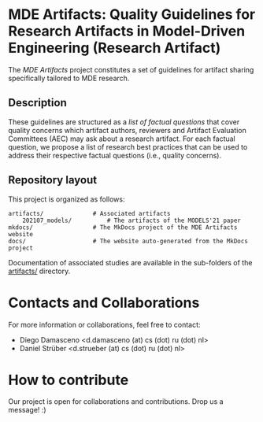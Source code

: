 # MDE Artifacts: Quality Guidelines for Research Artifacts in Model-Driven Engineering (Research Artifact)

The *MDE Artifacts* project constitutes a set of guidelines for artifact sharing specifically tailored to MDE research.

## Description

These guidelines are structured as a *list of factual questions* that cover quality concerns which
artifact authors, reviewers and Artifact Evaluation Committees (AEC) may ask about a research artifact.
For each factual question, we propose a list of research best practices that can be used to
address their respective factual questions (i.e., quality concerns).

## Repository layout

This project is organized as follows:

    artifacts/              # Associated artifacts 
        202107_models/          # The artifacts of the MODELS'21 paper 
    mkdocs/                 # The MkDocs project of the MDE Artifacts website
    docs/                   # The website auto-generated from the MkDocs project

Documentation of associated studies are available in the sub-folders of the [artifacts/](artifacts/) directory.

# Contacts and Collaborations

For more information or collaborations, feel free to contact:

* Diego Damasceno <d.damasceno (at) cs (dot) ru (dot) nl>
* Daniel Strüber  <d.strueber  (at) cs (dot) ru (dot) nl>


# How to contribute

Our project is open for collaborations and contributions. 
Drop us a message! :)